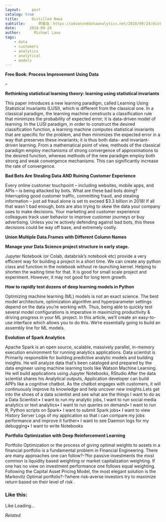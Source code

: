 ```yaml
---
layout:     post
catalog: true
title:      Distilled News
subtitle:      转载自：https://advanceddataanalytics.net/2018/09/24/distilled-news-868/
date:      2018-09-24
author:      Michael Laux
tags:
    - data
    - customers
    - analytics
    - analytical
    - models
---
```


**Free Book: Process Improvement Using Data**

–

**Rethinking statistical learning theory: learning using statistical invariants**

This paper introduces a new learning paradigm, called Learning Using Statistical Invariants (LUSI), which is different from the classical one. In a classical paradigm, the learning machine constructs a classification rule that minimizes the probability of expected error; it is data-driven model of learning. In the LUSI paradigm, in order to construct the desired classification function, a learning machine computes statistical invariants that are specific for the problem, and then minimizes the expected error in a way that preserves these invariants; it is thus both data- and invariant-driven learning. From a mathematical point of view, methods of the classical paradigm employ mechanisms of strong convergence of approximations to the desired function, whereas methods of the new paradigm employ both strong and weak convergence mechanisms. This can significantly increase the rate of convergence.

**Bad Bots Are Stealing Data AND Ruining Customer Experience**

Every online customer touchpoint – including websites, mobile apps, and APIs – is being attacked by bots. What are these bad bots doing? Interrupting good customer traffic, committing fraud, and stealing information – just ad fraud alone is set to exceed $3.3 billion in 2018! If all that wasn´t bad enough, bots are also trying to skew the data your company uses to make decisions. Your marketing and customer experience colleagues track user behavior to improve customer journeys or buy advertising. Unless you´re actively defending against bad bots, this these decisions could be way off base, and extremely costly.

**Union Multiple Data.Frames with Different Column Names**

**Manage your Data Science project structure in early stage.**

Jupyter Notebook (or Colab, databrisk’s notebook etc) provide a very efficient way for building a project in a short time. We can create any python class and function in the notebook without re-launching kernel. Helping to shorten the waiting time for that. It is good for small scale project and experiment. However, it may not good for long term growth.

**How to rapidly test dozens of deep learning models in Python**

Optimizing machine learning (ML) models is not an exact science. The best model architecture, optimization algorithm and hyperparameter settings depend on the data you’re working with. Thus, being able to quickly test several model configurations is imperative in maximizing productivity & driving progress in your ML project. In this article, we’ll create an easy-to-use interface which allows you to do this. We’re essentially going to build an assembly line for ML models.

**Evolution of Spark Analytics**

Apache Spark is an open source, scalable, massively parallel, in-memory execution environment for running analytics applications. Data scientist is Primarily responsible for building predictive analytic models and building insights. He will analyze data that’s been cataloged and prepared by the data engineer using machine learning tools like Watson Machine Learning. He will build applications using Jupyter Notebooks, RStudio After the data scientist shares his Analytical outputs, Application developer can build APPs like a cognitive chatbot. As the chatbot engages with customers, it will continuously improve its knowledge and help uncover new insights.Lets get into the shoes of a data scientist and see what are the things I want to do as a Data Scientist:• I want to run my analytic jobs, I want to run social media analytics or text analytics• I want to run queries on demand• I want to run R, Python scripts on Spark• I want to submit Spark jobs• I want to view History Server Logs of my application so that i can compare my jobs performance and improve it further• I want to see Daemon logs for my debugging• I want to write Notebooks

**Portfolio Optimization with Deep Reinforcement Learning**

Portfolio Optimization or the process of giving optimal weights to assets in a financial portfolio is a fundamental problem in Financial Engineering. There are many approaches one can follow?-?for passive investments the most common is liquidity based weighting or market capitalization weighting. If one has no view on investment performance one follows equal weighting. Following the Capital Asset Pricing Model, the most elegant solution is the Markovitz Optimal portfolio?-?where risk-averse investors try to maximize return based on their level of risk .





### Like this:

Like Loading...


*Related*

